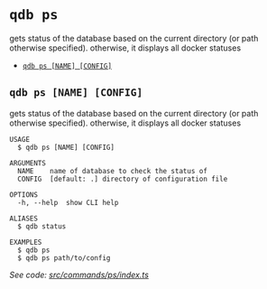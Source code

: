 `qdb ps`
========

gets status of the database based on the current directory (or path otherwise specified). otherwise, it displays all docker statuses

* [`qdb ps [NAME] [CONFIG]`](#qdb-ps-name-config)

## `qdb ps [NAME] [CONFIG]`

gets status of the database based on the current directory (or path otherwise specified). otherwise, it displays all docker statuses

```
USAGE
  $ qdb ps [NAME] [CONFIG]

ARGUMENTS
  NAME    name of database to check the status of
  CONFIG  [default: .] directory of configuration file

OPTIONS
  -h, --help  show CLI help

ALIASES
  $ qdb status

EXAMPLES
  $ qdb ps
  $ qdb ps path/to/config
```

_See code: [src/commands/ps/index.ts](https://github.com/trulyronak/qudb/blob/v1.1.0/src/commands/ps/index.ts)_
